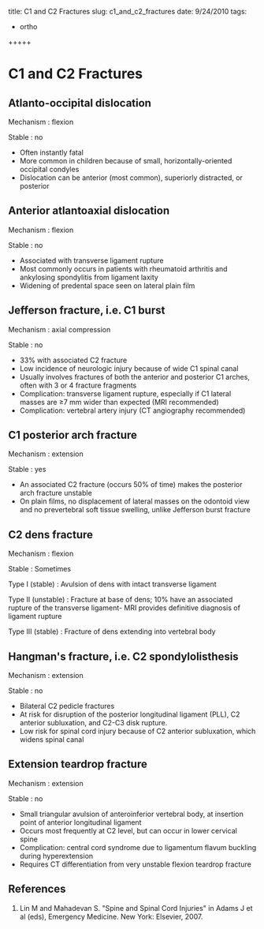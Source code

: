 title: C1 and C2 Fractures
slug: c1_and_c2_fractures
date: 9/24/2010
tags:
 - ortho

+++++

# C1 and C2 Fractures

## Atlanto-occipital dislocation
Mechanism
: flexion

Stable
: no

* Often instantly fatal
* More common in children because of small,
horizontally-oriented occipital condyles
* Dislocation can be anterior (most common), superiorly
distracted, or posterior

## Anterior atlantoaxial dislocation
Mechanism
: flexion

Stable
: no

* Associated with transverse ligament rupture
* Most commonly occurs in patients with rheumatoid
arthritis and ankylosing spondylitis from ligament laxity 
* Widening of predental space seen on lateral plain film

## Jefferson fracture, i.e. C1 burst
Mechanism
: axial compression

Stable
: no

* 33% with associated C2 fracture
* Low incidence of neurologic injury because of wide C1
spinal canal
* Usually involves fractures of both the anterior and
posterior C1 arches, often with 3 or 4 fracture
fragments
* Complication: transverse ligament rupture, especially if
C1 lateral masses are ≥7 mm wider than expected
(MRI recommended)
* Complication: vertebral artery injury (CT angiography
recommended)

## C1 posterior arch fracture
Mechanism
: extension

Stable
: yes

* An associated C2 fracture (occurs 50% of time) makes the posterior arch fracture unstable
* On plain films, no displacement of lateral masses on the odontoid view and no prevertebral soft tissue swelling, unlike Jefferson burst fracture

## C2 dens fracture
Mechanism
: flexion

Stable
: Sometimes

Type I (stable)
: Avulsion of dens with intact transverse ligament

Type II (unstable)
: Fracture at base of dens; 10% have an associated rupture of the transverse ligament- 
MRI provides definitive diagnosis of ligament rupture

Type III (stable)
: Fracture of dens extending into vertebral body

## Hangman's fracture, i.e. C2 spondylolisthesis
Mechanism
: extension

Stable
: no

* Bilateral C2 pedicle fractures
* At risk for disruption of the posterior longitudinal
ligament (PLL), C2 anterior subluxation, and C2-C3
disk rupture.
* Low risk for spinal cord injury because of C2 anterior
subluxation, which widens spinal canal

## Extension teardrop fracture
Mechanism
: extension

Stable
: no

* Small triangular avulsion of anteroinferior vertebral body, at insertion point of anterior longitudinal ligament
* Occurs most frequently at C2 level, but can occur in lower cervical spine
* Complication: central cord syndrome due to ligamentum flavum buckling during hyperextension
* Requires CT differentiation from very unstable flexion teardrop fracture


## References
1. Lin M and Mahadevan S. "Spine and Spinal Cord Injuries" in Adams J et al (eds), Emergency Medicine. New York: Elsevier, 2007.